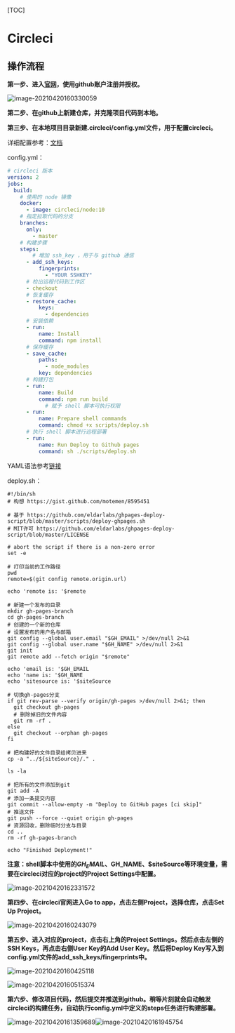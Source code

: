 [TOC]

# Circleci

## 操作流程

**第一步、进入[官网](https://circleci.com)，使用github账户注册并授权。**

![image-20210420160330059](Circleci.assets/image-20210420160330059.png)

**第二步、在github上新建仓库，并克隆项目代码到本地。**



**第三步、在本地项目目录新建.circleci/config.yml文件，用于配置circleci。**

详细配置参考：[文档](https://circleci.com/docs/2.0/configuration-reference)

config.yml：

```yaml
# circleci 版本
version: 2
jobs:
  build:
  	# 使用的 node 镜像
    docker:
      - image: circleci/node:10
    # 指定拉取代码的分支
    branches:
      only:
        - master
    # 构建步骤
    steps:
    	# 增加 ssh_key ，用于与 github 通信
      - add_ssh_keys:
          fingerprints:
            - "YOUR SSHKEY"
      # 检出远程代码到工作区
      - checkout
      # 恢复缓存
      - restore_cache:
          keys:
            - dependencies
      # 安装依赖
      - run:
          name: Install
          command: npm install
      # 保存缓存
      - save_cache:
          paths:
            - node_modules
          key: dependencies
      # 构建打包
      - run:
          name: Build
          command: npm run build
			# 赋予 shell 脚本可执行权限          
      - run:
          name: Prepare shell commands
          command: chmod +x scripts/deploy.sh
      # 执行 shell 脚本进行远程部署
      - run:
          name: Run Deploy to Github pages
          command: sh ./scripts/deploy.sh          
```

YAML语法参考[链接](https://www.runoob.com/w3cnote/yaml-intro.html)



deploy.sh：

```shell
#!/bin/sh
# 构想 https://gist.github.com/motemen/8595451

# 基于 https://github.com/eldarlabs/ghpages-deploy-script/blob/master/scripts/deploy-ghpages.sh
# MIT许可 https://github.com/eldarlabs/ghpages-deploy-script/blob/master/LICENSE

# abort the script if there is a non-zero error
set -e

# 打印当前的工作路径
pwd
remote=$(git config remote.origin.url)

echo 'remote is: '$remote

# 新建一个发布的目录
mkdir gh-pages-branch
cd gh-pages-branch
# 创建的一个新的仓库
# 设置发布的用户名与邮箱
git config --global user.email "$GH_EMAIL" >/dev/null 2>&1
git config --global user.name "$GH_NAME" >/dev/null 2>&1
git init
git remote add --fetch origin "$remote"

echo 'email is: '$GH_EMAIL
echo 'name is: '$GH_NAME
echo 'sitesource is: '$siteSource

# 切换gh-pages分支
if git rev-parse --verify origin/gh-pages >/dev/null 2>&1; then
  git checkout gh-pages
  # 删除掉旧的文件内容
  git rm -rf .
else
  git checkout --orphan gh-pages
fi

# 把构建好的文件目录给拷贝进来
cp -a "../${siteSource}/." .

ls -la

# 把所有的文件添加到git
git add -A
# 添加一条提交内容
git commit --allow-empty -m "Deploy to GitHub pages [ci skip]"
# 推送文件
git push --force --quiet origin gh-pages
# 资源回收，删除临时分支与目录
cd ..
rm -rf gh-pages-branch

echo "Finished Deployment!"
```

**注意：shell脚本中使用的$GH_EMAIL、$GH_NAME、$siteSource等环境变量，需要在circleci对应的project的Project Settings中配置。**

![image-20210420162331572](Circleci.assets/image-20210420162331572.png)



**第四步、在circleci官网进入Go to app，点击左侧Project，选择仓库，点击Set Up Project。**

![image-20210420160243079](Circleci.assets/image-20210420160243079.png)



**第五步、进入对应的project，点击右上角的Project Settings。然后点击左侧的SSH Keys，再点击右侧User Key的Add User Key。然后将Deploy Key写入到config.yml文件的add_ssh_keys/fingerprints中。**

![image-20210420160425118](Circleci.assets/image-20210420160425118.png)

![image-20210420160515374](Circleci.assets/image-20210420160515374.png)



**第六步、修改项目代码，然后提交并推送到github。稍等片刻就会自动触发circleci的构建任务，自动执行config.yml中定义的steps任务进行构建部署。**

![image-20210420161359689](Circleci.assets/image-20210420161359689.png)![image-20210420161945754](Circleci.assets/image-20210420161945754.png)